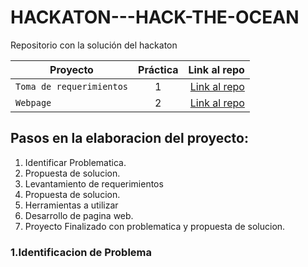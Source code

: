 # HACKATON---HACK-THE-OCEAN
Repositorio con la solución del hackaton


| Proyecto | Práctica | Link al repo |
| ------------- |:-------------:| -----:|
|`Toma de requerimientos`|1|[Link al repo](https://github.com/BrianOrihuelaP/RequerimientosHacktheOcean)|
|`Webpage`|2|[Link al repo](https://github.com/BrianOrihuelaP/Hackaton-Web-Page)|

## Pasos en la elaboracion del proyecto:

1. Identificar Problematica.
2. Propuesta de solucion.
3. Levantamiento de requerimientos
4. Propuesta de solucion.
5. Herramientas a utilizar
6. Desarrollo de pagina web.
7. Proyecto Finalizado con problematica y propuesta de solucion.

### 1.Identificacion de Problema

